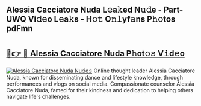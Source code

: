 ## Alessia Cacciatore Nuda L𝚎a𝚔ed N𝚞𝚍e - Part-UWQ Vi𝚍𝚎o L𝚎a𝚔s - H𝚘𝚝 O𝚗𝚕yf𝚊ns P𝚑𝚘tos pdFmn

# <h2><a href="http://kf0obg.oniu.top/?m=Alessia+Cacciatore+Nuda">🔗👉 🔴 Alessia Cacciatore Nuda P𝚑ot𝚘𝚜 V𝚒d𝚎o</a></h2>

[![Alessia Cacciatore Nuda Nu𝚍e𝚜](https://i.imgur.com/0qMVB7G.gif)](http://kf0obg.oniu.top/?m=Alessia+Cacciatore+Nuda)
Online thought leader Alessia Cacciatore Nuda, known for disseminating dance and lifestyle knowledge, through performances and vlogs on social media. Compassionate counselor Alessia Cacciatore Nuda, famed for their kindness and dedication to helping others navigate life's challenges.  
